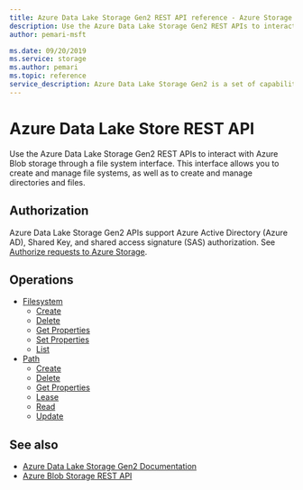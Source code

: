 ```yaml
---
title: Azure Data Lake Storage Gen2 REST API reference - Azure Storage
description: Use the Azure Data Lake Storage Gen2 REST APIs to interact with Azure Blob storage through a file system interface. This interface allows you to create and manage file systems, as well as to create and manage directories and files.
author: pemari-msft

ms.date: 09/20/2019
ms.service: storage
ms.author: pemari
ms.topic: reference
service_description: Azure Data Lake Storage Gen2 is a set of capabilities dedicated to big data analytics, built on top of Azure Blob storage.
---
```


# Azure Data Lake Store REST API

Use the Azure Data Lake Storage Gen2 REST APIs to interact with Azure Blob storage through a file system interface. This interface allows you to create and manage file systems, as well as to create and manage directories and files.

## Authorization

Azure Data Lake Storage Gen2 APIs support Azure Active Directory (Azure AD), Shared Key, and shared access signature (SAS) authorization. See [Authorize requests to Azure Storage](authorize-requests-to-azure-storage.md).

## Operations

- [Filesystem](https://docs.microsoft.com/rest/api/storageservices/datalakestoragegen2/filesystem)
  - [Create](https://docs.microsoft.com/rest/api/storageservices/datalakestoragegen2/filesystem/create)
  - [Delete](https://docs.microsoft.com/rest/api/storageservices/datalakestoragegen2/filesystem/delete)
  - [Get Properties](https://docs.microsoft.com/rest/api/storageservices/datalakestoragegen2/filesystem/getproperties)
  - [Set Properties](https://docs.microsoft.com/rest/api/storageservices/datalakestoragegen2/filesystem/setproperties)
  - [List](https://docs.microsoft.com/rest/api/storageservices/datalakestoragegen2/filesystem/listpaths)
- [Path](https://docs.microsoft.com/rest/api/storageservices/datalakestoragegen2/path)
  - [Create](https://docs.microsoft.com/rest/api/storageservices/datalakestoragegen2/path/create)
  - [Delete](https://docs.microsoft.com/rest/api/storageservices/datalakestoragegen2/path/delete)
  - [Get Properties](https://docs.microsoft.com/rest/api/storageservices/datalakestoragegen2/path/getproperties)
  - [Lease](https://docs.microsoft.com/rest/api/storageservices/datalakestoragegen2/path/lease)
  - [Read](https://docs.microsoft.com/rest/api/storageservices/datalakestoragegen2/path/read)
  - [Update](https://docs.microsoft.com/rest/api/storageservices/datalakestoragegen2/path/update)

## See also

- [Azure Data Lake Storage Gen2 Documentation](https://docs.microsoft.com/azure/storage/data-lake-storage/introduction)
- [Azure Blob Storage REST API](https://docs.microsoft.com/rest/api/storageservices/blob-service-rest-api)
